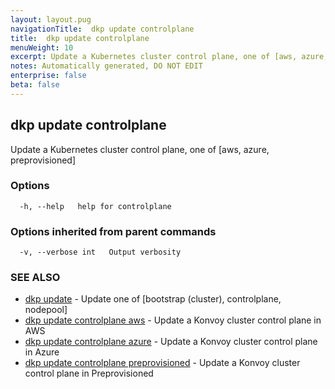 ```yaml
---
layout: layout.pug
navigationTitle:  dkp update controlplane
title:  dkp update controlplane
menuWeight: 10
excerpt: Update a Kubernetes cluster control plane, one of [aws, azure, preprovisioned]
notes: Automatically generated, DO NOT EDIT
enterprise: false
beta: false
---
```

<!-- vale off -->
<!-- markdownlint-disable -->

## dkp update controlplane

Update a Kubernetes cluster control plane, one of [aws, azure, preprovisioned]

### Options

```
  -h, --help   help for controlplane
```

### Options inherited from parent commands

```
  -v, --verbose int   Output verbosity
```

### SEE ALSO

* [dkp update](/dkp/kommander/2.3/cli/dkp/update/)	 - Update one of [bootstrap (cluster), controlplane, nodepool]
* [dkp update controlplane aws](/dkp/kommander/2.3/cli/dkp/update/controlplane/aws/)	 - Update a Konvoy cluster control plane in AWS
* [dkp update controlplane azure](/dkp/kommander/2.3/cli/dkp/update/controlplane/azure/)	 - Update a Konvoy cluster control plane in Azure
* [dkp update controlplane preprovisioned](/dkp/kommander/2.3/cli/dkp/update/controlplane/preprovisioned/)	 - Update a Konvoy cluster control plane in Preprovisioned

